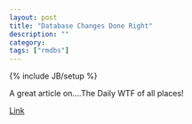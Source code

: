 ```yaml
---
layout: post
title: "Database Changes Done Right"
description: ""
category: 
tags: ["rmdbs"]
---
```

{% include JB/setup %}

A great article on....The Daily WTF of all places!

[Link](http://thedailywtf.com/articles/Database-Changes-Done-Right)